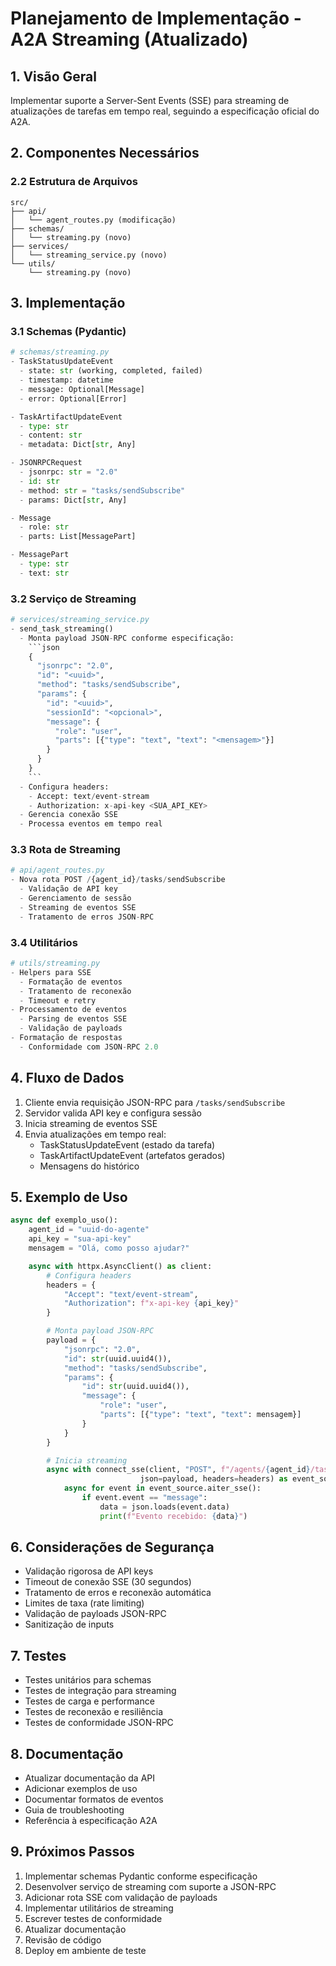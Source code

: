 # Planejamento de Implementação - A2A Streaming (Atualizado)

## 1. Visão Geral

Implementar suporte a Server-Sent Events (SSE) para streaming de atualizações de tarefas em tempo real, seguindo a especificação oficial do A2A.

## 2. Componentes Necessários

### 2.2 Estrutura de Arquivos

```
src/
├── api/
│   └── agent_routes.py (modificação)
├── schemas/
│   └── streaming.py (novo)
├── services/
│   └── streaming_service.py (novo)
└── utils/
    └── streaming.py (novo)
```

## 3. Implementação

### 3.1 Schemas (Pydantic)

```python
# schemas/streaming.py
- TaskStatusUpdateEvent
  - state: str (working, completed, failed)
  - timestamp: datetime
  - message: Optional[Message]
  - error: Optional[Error]

- TaskArtifactUpdateEvent
  - type: str
  - content: str
  - metadata: Dict[str, Any]

- JSONRPCRequest
  - jsonrpc: str = "2.0"
  - id: str
  - method: str = "tasks/sendSubscribe"
  - params: Dict[str, Any]

- Message
  - role: str
  - parts: List[MessagePart]

- MessagePart
  - type: str
  - text: str
```

### 3.2 Serviço de Streaming

````python
# services/streaming_service.py
- send_task_streaming()
  - Monta payload JSON-RPC conforme especificação:
    ```json
    {
      "jsonrpc": "2.0",
      "id": "<uuid>",
      "method": "tasks/sendSubscribe",
      "params": {
        "id": "<uuid>",
        "sessionId": "<opcional>",
        "message": {
          "role": "user",
          "parts": [{"type": "text", "text": "<mensagem>"}]
        }
      }
    }
    ```
  - Configura headers:
    - Accept: text/event-stream
    - Authorization: x-api-key <SUA_API_KEY>
  - Gerencia conexão SSE
  - Processa eventos em tempo real
````

### 3.3 Rota de Streaming

```python
# api/agent_routes.py
- Nova rota POST /{agent_id}/tasks/sendSubscribe
  - Validação de API key
  - Gerenciamento de sessão
  - Streaming de eventos SSE
  - Tratamento de erros JSON-RPC
```

### 3.4 Utilitários

```python
# utils/streaming.py
- Helpers para SSE
  - Formatação de eventos
  - Tratamento de reconexão
  - Timeout e retry
- Processamento de eventos
  - Parsing de eventos SSE
  - Validação de payloads
- Formatação de respostas
  - Conformidade com JSON-RPC 2.0
```

## 4. Fluxo de Dados

1. Cliente envia requisição JSON-RPC para `/tasks/sendSubscribe`
2. Servidor valida API key e configura sessão
3. Inicia streaming de eventos SSE
4. Envia atualizações em tempo real:
   - TaskStatusUpdateEvent (estado da tarefa)
   - TaskArtifactUpdateEvent (artefatos gerados)
   - Mensagens do histórico

## 5. Exemplo de Uso

```python
async def exemplo_uso():
    agent_id = "uuid-do-agente"
    api_key = "sua-api-key"
    mensagem = "Olá, como posso ajudar?"

    async with httpx.AsyncClient() as client:
        # Configura headers
        headers = {
            "Accept": "text/event-stream",
            "Authorization": f"x-api-key {api_key}"
        }

        # Monta payload JSON-RPC
        payload = {
            "jsonrpc": "2.0",
            "id": str(uuid.uuid4()),
            "method": "tasks/sendSubscribe",
            "params": {
                "id": str(uuid.uuid4()),
                "message": {
                    "role": "user",
                    "parts": [{"type": "text", "text": mensagem}]
                }
            }
        }

        # Inicia streaming
        async with connect_sse(client, "POST", f"/agents/{agent_id}/tasks/sendSubscribe",
                             json=payload, headers=headers) as event_source:
            async for event in event_source.aiter_sse():
                if event.event == "message":
                    data = json.loads(event.data)
                    print(f"Evento recebido: {data}")
```

## 6. Considerações de Segurança

- Validação rigorosa de API keys
- Timeout de conexão SSE (30 segundos)
- Tratamento de erros e reconexão automática
- Limites de taxa (rate limiting)
- Validação de payloads JSON-RPC
- Sanitização de inputs

## 7. Testes

- Testes unitários para schemas
- Testes de integração para streaming
- Testes de carga e performance
- Testes de reconexão e resiliência
- Testes de conformidade JSON-RPC

## 8. Documentação

- Atualizar documentação da API
- Adicionar exemplos de uso
- Documentar formatos de eventos
- Guia de troubleshooting
- Referência à especificação A2A

## 9. Próximos Passos

1. Implementar schemas Pydantic conforme especificação
2. Desenvolver serviço de streaming com suporte a JSON-RPC
3. Adicionar rota SSE com validação de payloads
4. Implementar utilitários de streaming
5. Escrever testes de conformidade
6. Atualizar documentação
7. Revisão de código
8. Deploy em ambiente de teste

